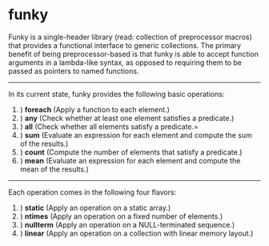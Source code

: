 # funky #
Funky is a single-header library (read: collection of preprocessor macros)
that provides a functional interface to generic collections.
The primary benefit of being preprocessor-based is that funky is able to
accept function arguments in a lambda-like syntax, as opposed to requiring
them to be passed as pointers to named functions.

---

In its current state, funky provides the following basic operations:
1. ) **foreach** (Apply a function to each element.)
1. ) **any** (Check whether at least one element satisfies a predicate.)
1. ) **all** (Check whether all elements satisfy a predicate.=
1. ) **sum** (Evaluate an expression for each element and compute the sum of the results.)
1. ) **count** (Compute the number of elements that satisfy a predicate.)
1. ) **mean** (Evaluate an expression for each element and compute the mean of the results.)

---

Each operation comes in the following four flavors:
1. ) **static** (Apply an operation on a static array.)
1. ) **ntimes** (Apply an operation on a fixed number of elements.)
1. ) **nullterm** (Apply an operation on a NULL-terminated sequence.)
1. ) **linear** (Apply an operation on a collection with linear memory layout.)
